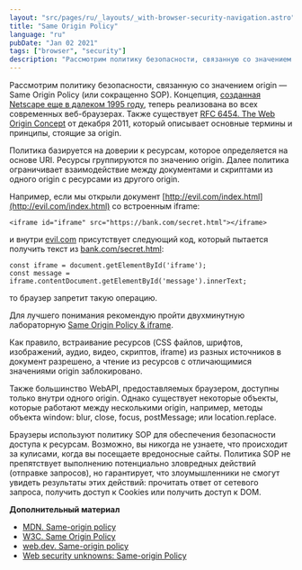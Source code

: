 ```yaml
---
layout: "src/pages/ru/_layouts/_with-browser-security-navigation.astro"
title: "Same Origin Policy"
language: "ru"
pubDate: "Jan 02 2021"
tags: ["browser", "security"]
description: "Рассмотрим политику безопасности, связанную со значением origin — Same Origin Policy (или сокращенно SOP). Концепция, [созданная Netscape еще в далеком 1995 году](https://web.archive.org/web/20020808153106/http://wp.netscape.com:80/eng/mozilla/3.0/handbook/javascript/advtopic.htm#1009533), теперь реализована во всех современных веб-браузерах. Также существует [RFC 6454. The Web Origin Concept](https://tools.ietf.org/html/rfc6454) от декабря 2011, который описывает основные термины и принципы, стоящие за origin."
---
```


Рассмотрим политику безопасности, связанную со значением origin — Same Origin Policy (или сокращенно SOP). Концепция, [созданная Netscape еще в далеком 1995 году](https://web.archive.org/web/20020808153106/http://wp.netscape.com:80/eng/mozilla/3.0/handbook/javascript/advtopic.htm#1009533), теперь реализована во всех современных веб-браузерах. Также существует [RFC 6454. The Web Origin Concept](https://tools.ietf.org/html/rfc6454) от декабря 2011, который описывает основные термины и принципы, стоящие за origin.  
  
Политика базируется на доверии к ресурсам, которое определяется на основе URI. Ресурсы группируются по значению origin. Далее политика ограничивает взаимодействие между документами и скриптами из одного origin с ресурсами из другого origin.  
  
Например, если мы открыли документ [http://evil.com/index.html](http://evil.com/index.html) со встроенным iframe:  
  
```
<iframe id="iframe" src="https://bank.com/secret.html"></iframe>
```

и внутри [evil.com](http://evil.com/) присутствует следующий код, который пытается получить текст из [bank.com/secret.html](http://bank.com/secret.html):  
  
```
const iframe = document.getElementById('iframe');   
const message = iframe.contentDocument.getElementById('message').innerText;
```

то браузер запретит такую операцию.  
  
Для лучшего понимания рекомендую пройти двухминутную лабораторную [Same Origin Policy & iframe](https://web.dev/codelab-same-origin-iframe/).  
  
Как правило, встраивание ресурсов (CSS файлов, шрифтов, изображений, аудио, видео, скриптов, iframe) из разных источников в документ разрешено, а чтение из ресурсов с отличающимися значениями origin заблокировано.  
  
Также большинство WebAPI, предоставляемых браузером, доступны только внутри одного origin. Однако существует некоторые объекты, которые работают между несколькими origin, например, методы объекта window: blur, close, focus, postMessage; или location.replace.  
  
Браузеры используют политику SOP для обеспечения безопасности доступа к ресурсам. Возможно, вы никогда не узнаете, что происходит за кулисами, когда вы посещаете вредоносные сайты. Политика SOP не препятствует выполнению потенциально зловредных действий (отправке запросов), но гарантирует, что злоумышленники не смогут увидеть результаты этих действий: прочитать ответ от сетевого запроса, получить доступ к Cookies или получить доступ к DOM.  
  
**Дополнительный материал**
- [MDN. Same-origin policy](https://developer.mozilla.org/en-US/docs/Web/Security/Same-origin_policy) 
- [W3C. Same Origin Policy](https://www.w3.org/Security/wiki/Same_Origin_Policy) 
- [web.dev. Same-origin policy](https://web.dev/same-origin-policy/) 
- [Web security unknowns: Same-origin Policy](https://dev.to/merictaze/web-security-unknowns-same-origin-policy-3l6) 
